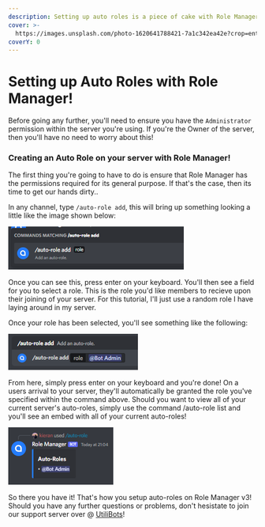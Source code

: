 ```yaml
---
description: Setting up auto roles is a piece of cake with Role Manager v3!
cover: >-
  https://images.unsplash.com/photo-1620641788421-7a1c342ea42e?crop=entropy&cs=tinysrgb&fm=jpg&ixid=MnwxOTcwMjR8MHwxfHNlYXJjaHw1fHxncmFkaWVudHxlbnwwfHx8fDE2NTMxODU2NTU&ixlib=rb-1.2.1&q=80
coverY: 0
---
```


# Setting up Auto Roles with Role Manager!

Before going any further, you'll need to ensure you have the `Administrator` permission within the server you're using. If you're the Owner of the server, then you'll have no need to worry about this!

### Creating an Auto Role on your server with Role Manager!

The first thing you're going to have to do is ensure that Role Manager has the permissions required for its general purpose. If that's the case, then its time to get our hands dirty..

In any channel, type `/auto-role add`, this will bring up something looking a little like the image shown below:

![](../.gitbook/assets/image.png)

Once you can see this, press enter on your keyboard. You'll then see a field for you to select a role. This is the role you'd like members to recieve upon their joining of your server. For this tutorial, I'll just use a random role I have laying around in my server.

Once your role has been selected, you'll see something like the following:

![](<../.gitbook/assets/image (6).png>)

From here, simply press enter on your keyboard and you're done! On a users arrival to your server, they'll automatically be granted the role you've specified within the command above. Should you want to view all of your current server's auto-roles, simply use the command /auto-role list and you'll see an embed with all of your current auto-roles!

![](<../.gitbook/assets/image (4).png>)

So there you have it! That's how you setup auto-roles on Role Manager v3! Should you have any further questions or problems, don't hesistate to join our support server over @ [UtiliBots](https://discord.gg/cAtc7kZbPX)!
